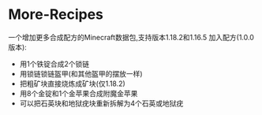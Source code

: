 # More-Recipes
一个增加更多合成配方的Minecraft数据包,支持版本1.18.2和1.16.5
加入配方(1.0.0版本):
- 用1个铁锭合成2个锁链
- 用锁链锁链盔甲(和其他盔甲的摆放一样)
- 把粗矿块直接烧炼成矿块(仅1.18.2)
- 用8个金锭和1个金苹果合成附魔金苹果
- 可以把石英块和地狱疣块重新拆解为4个石英或地狱疣
